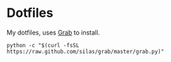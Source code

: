 # Dotfiles

My dotfiles, uses [Grab][grab] to install.

``` console
python -c "$(curl -fsSL https://raw.github.com/silas/grab/master/grab.py)"
```

[grab]: https://github.com/silas/grab
